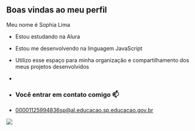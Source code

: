 ## Boas vindas ao meu perfil

Meu nome é Sophia Lima

- Estou estudando na Alura
- Estou me desenvolvendo na linguagem JavaScript
- Utilizo esse espaço para minha organização e compartilhamento dos meus projetos desenvolvidos
- 
- ### Você entrar em contato comigo 📫

- 00001125994836sp@al.educacao.sp.educacao.gov.br


![](https://media1.tenor.com/m/qLtX3n_SlPgAAAAC/datena.gif)
